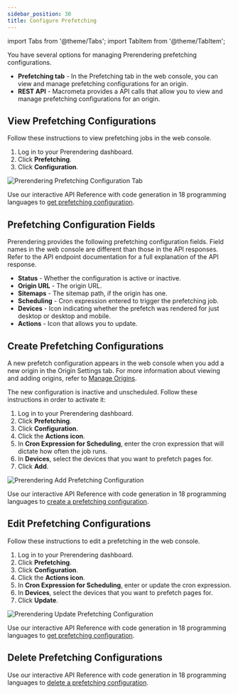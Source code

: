 ```yaml
---
sidebar_position: 30
title: Configure Prefetching
---
```

import Tabs from '@theme/Tabs';
import TabItem from '@theme/TabItem';

You have several options for managing Prerendering prefetching configurations.

- **Prefetching tab** - In the Prefetching tab in the web console, you can view and manage prefetching configurations for an origin.
- **REST API** - Macrometa provides a API calls that allow you to view and manage prefetching configurations for an origin.

## View Prefetching Configurations

<Tabs groupId="operating-systems">
<TabItem value="console" label="Web Console">

Follow these instructions to view prefetching jobs in the web console.

1. Log in to your Prerendering dashboard.
2. Click **Prefetching**.
3. Click **Configuration**.

![Prerendering Prefetching Configuration Tab](/img/prerendering/prefetching-configuration-tab.png)

</TabItem>
<TabItem value="api" label="REST API">

Use our interactive API Reference with code generation in 18 programming languages to [get prefetching configuration](https://www.macrometa.com/docs/apiPrerendering#/paths/api-prerender-v1-origins-origin--prefetch-configs/get).

</TabItem>
</Tabs>

## Prefetching Configuration Fields

Prerendering provides the following prefetching configuration fields. Field names in the web console are different than those in the API responses. Refer to the API endpoint documentation for a full explanation of the API response.

- **Status** - Whether the configuration is active or inactive.
- **Origin URL** - The origin URL.
- **Sitemaps** - The sitemap path, if the origin has one.
- **Scheduling** - Cron expression entered to trigger the prefetching job.
- **Devices** - Icon indicating whether the prefetch was rendered for just desktop or desktop and mobile.
- **Actions** - Icon that allows you to update.

## Create Prefetching Configurations

<Tabs groupId="operating-systems2">
<TabItem value="console" label="Web Console">

A new prefetch configuration appears in the web console when you add a new origin in the Origin Settings tab. For more information about viewing and adding origins, refer to [Manage Origins](../manage-origins/).

The new configuration is inactive and unscheduled. Follow these instructions in order to activate it:

1. Log in to your Prerendering dashboard.
2. Click **Prefetching**.
3. Click **Configuration**.
4. Click the **Actions icon**.
5. In **Cron Expression for Scheduling**, enter the cron expression that will dictate how often the job runs.
6. In **Devices**, select the devices that you want to prefetch pages for.
7. Click **Add**.

![Prerendering Add Prefetching Configuration](/img/prerendering/add-prefetch-configuration.png)

</TabItem>
<TabItem value="api" label="REST API">

Use our interactive API Reference with code generation in 18 programming languages to [create a prefetching configuration](https://www.macrometa.com/docs/apiPrerendering#/paths/api-prerender-v1-origins-origin--prefetch-configs/post).

</TabItem>
</Tabs>

## Edit Prefetching Configurations

<Tabs groupId="operating-systems3">
<TabItem value="console" label="Web Console">

Follow these instructions to edit a prefetching in the web console.

1. Log in to your Prerendering dashboard.
2. Click **Prefetching**.
3. Click **Configuration**.
4. Click the **Actions icon**.
5. In **Cron Expression for Scheduling**, enter or update the cron expression.
6. In **Devices**, select the devices that you want to prefetch pages for.
7. Click **Update**.

![Prerendering Update Prefetching Configuration](/img/prerendering/update-prefetching-configuration.png)

</TabItem>
<TabItem value="api" label="REST API">

Use our interactive API Reference with code generation in 18 programming languages to [get prefetching configuration](https://www.macrometa.com/docs/apiPrerendering#/paths/api-prerender-v1-origins-origin--prefetch-configs/get).

</TabItem>
</Tabs>

## Delete Prefetching Configurations

Use our interactive API Reference with code generation in 18 programming languages to [delete a prefetching configuration](https://www.macrometa.com/docs/apiPrerendering#/paths/api-prerender-v1-origins-origin--prefetch-configs/delete).
